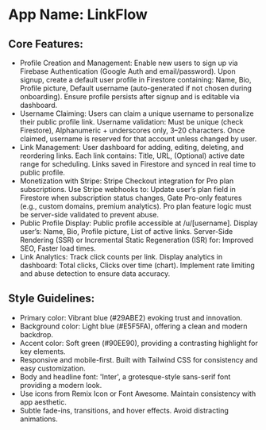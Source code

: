 # **App Name**: LinkFlow

## Core Features:

- Profile Creation and Management: Enable new users to sign up via Firebase Authentication (Google Auth and email/password). Upon signup, create a default user profile in Firestore containing: Name, Bio, Profile picture, Default username (auto-generated if not chosen during onboarding). Ensure profile persists after signup and is editable via dashboard.
- Username Claiming: Users can claim a unique username to personalize their public profile link. Username validation: Must be unique (check Firestore), Alphanumeric + underscores only, 3–20 characters. Once claimed, username is reserved for that account unless changed by user.
- Link Management: User dashboard for adding, editing, deleting, and reordering links. Each link contains: Title, URL, (Optional) active date range for scheduling. Links saved in Firestore and synced in real time to public profile.
- Monetization with Stripe: Stripe Checkout integration for Pro plan subscriptions. Use Stripe webhooks to: Update user’s plan field in Firestore when subscription status changes, Gate Pro-only features (e.g., custom domains, premium analytics). Pro plan feature logic must be server-side validated to prevent abuse.
- Public Profile Display: Public profile accessible at /u/[username]. Display user’s: Name, Bio, Profile picture, List of active links. Server-Side Rendering (SSR) or Incremental Static Regeneration (ISR) for: Improved SEO, Faster load times.
- Link Analytics: Track click counts per link. Display analytics in dashboard: Total clicks, Clicks over time (chart). Implement rate limiting and abuse detection to ensure data accuracy.

## Style Guidelines:

- Primary color: Vibrant blue (#29ABE2) evoking trust and innovation.
- Background color: Light blue (#E5F5FA), offering a clean and modern backdrop.
- Accent color: Soft green (#90EE90), providing a contrasting highlight for key elements.
- Responsive and mobile-first. Built with Tailwind CSS for consistency and easy customization.
- Body and headline font: 'Inter', a grotesque-style sans-serif font providing a modern look.
- Use icons from Remix Icon or Font Awesome. Maintain consistency with app aesthetic.
- Subtle fade-ins, transitions, and hover effects. Avoid distracting animations.